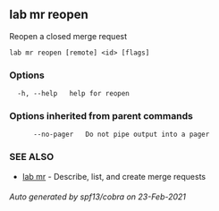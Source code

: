 ## lab mr reopen

Reopen a closed merge request

```
lab mr reopen [remote] <id> [flags]
```

### Options

```
  -h, --help   help for reopen
```

### Options inherited from parent commands

```
      --no-pager   Do not pipe output into a pager
```

### SEE ALSO

* [lab mr](lab_mr.md)	 - Describe, list, and create merge requests

###### Auto generated by spf13/cobra on 23-Feb-2021
